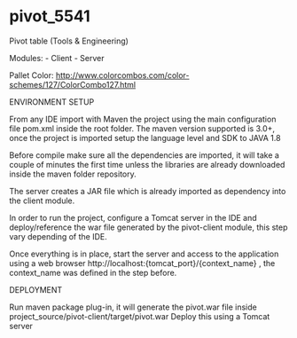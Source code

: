 # pivot_5541
Pivot table (Tools &amp; Engineering)

Modules:
    - Client
    - Server

Pallet Color: http://www.colorcombos.com/color-schemes/127/ColorCombo127.html

ENVIRONMENT SETUP

From any IDE import with Maven the project using the main configuration file pom.xml inside the root folder.
The maven version supported is 3.0+, once the project is imported setup the language level and SDK to JAVA 1.8

Before compile make sure all the dependencies are imported, it will take a couple of minutes the first time unless
the libraries are already downloaded inside the maven folder repository.

The server creates a JAR file which is already imported as dependency into the client module.

In order to run the project, configure a Tomcat server in the IDE and deploy/reference the war file generated by the pivot-client module,
this step vary depending of the IDE.

Once everything is in place, start the server and access to the application using a web browser
http://localhost:{tomcat_port}/{context_name} , the context_name was defined in the step before.

DEPLOYMENT

Run maven package plug-in, it will generate the pivot.war file inside project_source/pivot-client/target/pivot.war
Deploy this using a Tomcat server